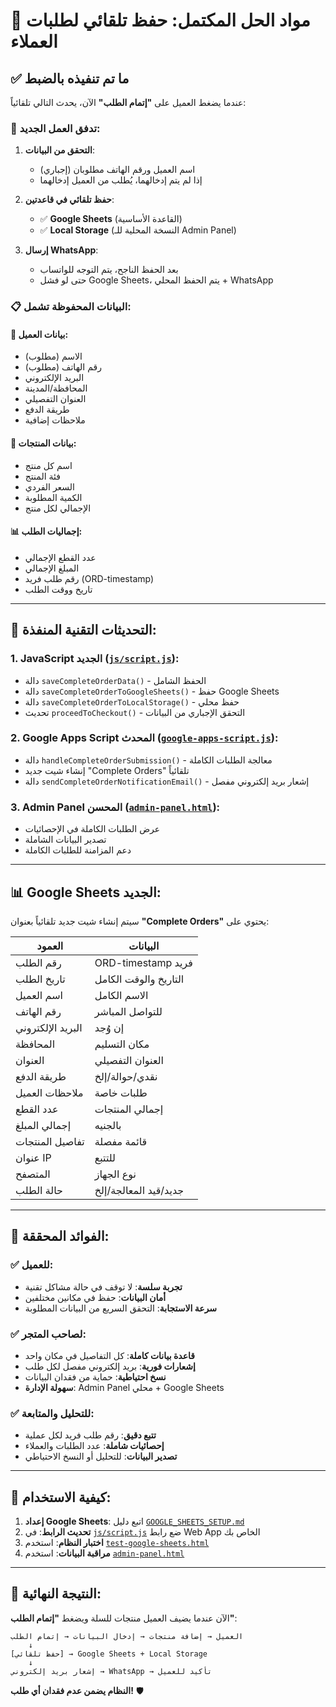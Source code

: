 # 📌 مواد الحل المكتمل: حفظ تلقائي لطلبات العملاء

## ✅ ما تم تنفيذه بالضبط

عندما يضغط العميل على **"إتمام الطلب"** الآن، يحدث التالي تلقائياً:

### 🔄 تدفق العمل الجديد:

1. **التحقق من البيانات**: 
   - اسم العميل ورقم الهاتف مطلوبان (إجباري)
   - إذا لم يتم إدخالهما، يُطلب من العميل إدخالهما

2. **حفظ تلقائي في قاعدتين**: 
   - ✅ **Google Sheets** (القاعدة الأساسية)
   - ✅ **Local Storage** (النسخة المحلية للـ Admin Panel)

3. **إرسال WhatsApp**: 
   - بعد الحفظ الناجح، يتم التوجه للواتساب
   - حتى لو فشل Google Sheets، يتم الحفظ المحلي + WhatsApp

### 📋 البيانات المحفوظة تشمل:

#### 👤 بيانات العميل:
- الاسم (مطلوب)
- رقم الهاتف (مطلوب) 
- البريد الإلكتروني
- المحافظة/المدينة
- العنوان التفصيلي
- طريقة الدفع
- ملاحظات إضافية

#### 🛒 بيانات المنتجات:
- اسم كل منتج
- فئة المنتج
- السعر الفردي
- الكمية المطلوبة
- الإجمالي لكل منتج

#### 📊 إجماليات الطلب:
- عدد القطع الإجمالي
- المبلغ الإجمالي
- رقم طلب فريد (ORD-timestamp)
- تاريخ ووقت الطلب

---

## 🔧 التحديثات التقنية المنفذة:

### 1. JavaScript الجديد ([`js/script.js`](file://d:/forsa2/js/script.js)):
- دالة `saveCompleteOrderData()` - الحفظ الشامل
- دالة `saveCompleteOrderToGoogleSheets()` - حفظ Google Sheets
- دالة `saveCompleteOrderToLocalStorage()` - حفظ محلي
- تحديث `proceedToCheckout()` - التحقق الإجباري من البيانات

### 2. Google Apps Script المحدث ([`google-apps-script.js`](file://d:/forsa2/google-apps-script.js)):
- دالة `handleCompleteOrderSubmission()` - معالجة الطلبات الكاملة
- إنشاء شيت جديد "Complete Orders" تلقائياً
- دالة `sendCompleteOrderNotificationEmail()` - إشعار بريد إلكتروني مفصل

### 3. Admin Panel المحسن ([`admin-panel.html`](file://d:/forsa2/admin-panel.html)):
- عرض الطلبات الكاملة في الإحصائيات
- تصدير البيانات الشاملة
- دعم المزامنة للطلبات الكاملة

---

## 📊 Google Sheets الجديد:

سيتم إنشاء شيت جديد تلقائياً بعنوان **"Complete Orders"** يحتوي على:

| العمود | البيانات |
|---------|----------|
| رقم الطلب | ORD-timestamp فريد |
| تاريخ الطلب | التاريخ والوقت الكامل |
| اسم العميل | الاسم الكامل |
| رقم الهاتف | للتواصل المباشر |
| البريد الإلكتروني | إن وُجد |
| المحافظة | مكان التسليم |
| العنوان | العنوان التفصيلي |
| طريقة الدفع | نقدي/حوالة/إلخ |
| ملاحظات العميل | طلبات خاصة |
| عدد القطع | إجمالي المنتجات |
| إجمالي المبلغ | بالجنيه |
| تفاصيل المنتجات | قائمة مفصلة |
| عنوان IP | للتتبع |
| المتصفح | نوع الجهاز |
| حالة الطلب | جديد/قيد المعالجة/إلخ |

---

## 🎯 الفوائد المحققة:

### ✅ للعميل:
- **تجربة سلسة**: لا توقف في حالة مشاكل تقنية
- **أمان البيانات**: حفظ في مكانين مختلفين
- **سرعة الاستجابة**: التحقق السريع من البيانات المطلوبة

### ✅ لصاحب المتجر:
- **قاعدة بيانات كاملة**: كل التفاصيل في مكان واحد
- **إشعارات فورية**: بريد إلكتروني مفصل لكل طلب
- **نسخ احتياطية**: حماية من فقدان البيانات
- **سهولة الإدارة**: Admin Panel محلي + Google Sheets

### ✅ للتحليل والمتابعة:
- **تتبع دقيق**: رقم طلب فريد لكل عملية
- **إحصائيات شاملة**: عدد الطلبات والعملاء
- **تصدير البيانات**: للتحليل أو النسخ الاحتياطي

---

## 🚀 كيفية الاستخدام:

1. **إعداد Google Sheets**: اتبع دليل [`GOOGLE_SHEETS_SETUP.md`](file://d:/forsa2/GOOGLE_SHEETS_SETUP.md)
2. **تحديث الرابط**: في [`js/script.js`](file://d:/forsa2/js/script.js) ضع رابط Web App الخاص بك
3. **اختبار النظام**: استخدم [`test-google-sheets.html`](file://d:/forsa2/test-google-sheets.html)
4. **مراقبة البيانات**: استخدم [`admin-panel.html`](file://d:/forsa2/admin-panel.html)

---

## 🎉 النتيجة النهائية:

الآن عندما يضيف العميل منتجات للسلة ويضغط **"إتمام الطلب"**:

```
العميل → إضافة منتجات → إدخال البيانات → إتمام الطلب
    ↓
[حفظ تلقائي] → Google Sheets + Local Storage
    ↓  
إشعار بريد إلكتروني → WhatsApp → تأكيد للعميل
```

**النظام يضمن عدم فقدان أي طلب!** 🛡️